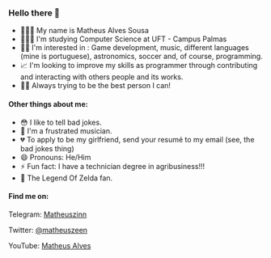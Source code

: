 ### Hello there 👋

- 👨🏿‍🦱 My name is Matheus Alves Sousa
- 👨🏿‍🎓 I'm studying Computer Science at UFT - Campus Palmas
- 👍🏿 I'm interested in : Game development, music, different languages (mine is portuguese), astronomics, soccer and, of course, programming.
- 📈 I'm looking to improve my skills as programmer through contributing and interacting with others people and its works.
- ✊🏿 Always trying to be the best person I can!

#### Other things about me:

- 😳 I like to tell bad jokes. 
- 🎸 I'm a frustrated musician. 
- 💔 To apply to be my girlfriend, send your resumé to my email (see, the bad jokes thing)
- 😄 Pronouns: He/Him
- ⚡ Fun fact: I have a technician degree in agribusiness!!!
- 🧝 The Legend Of Zelda fan.

#### Find me on: 

Telegram: [Matheuszinn](https://t.me/Matheuszinn)

Twitter: [@matheuszeen](www.twitter.com/matheuszenn)

YouTube: [Matheus Alves](https://www.youtube.com/channel/UCEnbhRA3ugq_8yazvxXVgCw)
<!--
**matheuszinn/matheuszinn** is a ✨ _special_ ✨ repository because its `README.md` (this file) appears on your GitHub profile.

Here are some ideas to get you started:

- 🔭 I’m currently working on ...
- 🌱 I’m currently learning ...
- 👯 I’m looking to collaborate on ...
- 🤔 I’m looking for help with ...
- 💬 Ask me about ...
- 📫 How to reach me: ...
- 😄 Pronouns: ...
- ⚡ Fun fact: ...
-->
